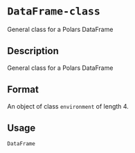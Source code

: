 # `DataFrame-class`

General class for a Polars DataFrame


## Description

General class for a Polars DataFrame


## Format

An object of class `environment` of length 4.


## Usage

```r
DataFrame
```


